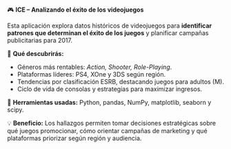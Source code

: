 🎮 **ICE – Analizando el éxito de los videojuegos**

Esta aplicación explora datos históricos de videojuegos para **identificar patrones que determinan el éxito de los juegos** y planificar campañas publicitarias para 2017.

🔹 **Qué descubrirás:**

* Géneros más rentables: *Action, Shooter, Role-Playing*.
* Plataformas líderes: PS4, XOne y 3DS según región.
* Tendencias por clasificación ESRB, destacando juegos para adultos (M).
* Ciclo de vida de consolas y estrategias para maximizar ingresos.

🔧 **Herramientas usadas:** Python, pandas, NumPy, matplotlib, seaborn y scipy.

💡 **Beneficio:** Los hallazgos permiten tomar decisiones estratégicas sobre qué juegos promocionar, cómo orientar campañas de marketing y qué plataformas priorizar según región y audiencia.

